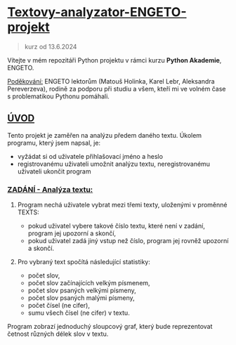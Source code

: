 # <ins>**Textovy-analyzator-ENGETO-projekt**</ins>
>kurz od 13.6.2024

Vítejte v mém repozitáři Python projektu v rámci kurzu **Python Akademie**, ENGETO.

<ins>Poděkování:</ins>
ENGETO lektorům (Matouš Holinka, Karel Lebr, Aleksandra Pereverzeva), rodině za podporu při studiu a všem, kteří mi ve volném čase s problematikou Pythonu pomáhali.

## <ins>**ÚVOD**</ins>
Tento projekt je zaměřen na analýzu předem daného textu. Úkolem programu, který jsem napsal, je:
- vyžádat si od uživatele přihlašovací jméno a heslo
- registrovanému uživateli umožnit analýzu textu, neregistrovanému uživateli ukončit program

### <ins>**ZADÁNÍ - Analýza textu:**</ins>
1. Program nechá uživatele vybrat mezi třemi texty, uloženými v proměnné TEXTS:

    - pokud uživatel vybere takové číslo textu, které není v zadání, program jej upozorní a skončí,
    - pokud uživatel zadá jiný vstup než číslo, program jej rovněž upozorní a skončí.

2. Pro vybraný text spočítá následující statistiky:

   - počet slov,
   - počet slov začínajících velkým písmenem,
   - počet slov psaných velkými písmeny,
   - počet slov psaných malými písmeny,
   - počet čísel (ne cifer),
   - sumu všech čísel (ne cifer) v textu.

Program zobrazí jednoduchý sloupcový graf, který bude reprezentovat četnost různých délek slov v textu.
